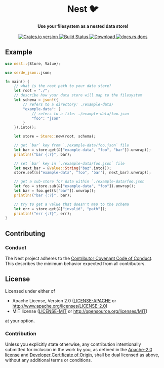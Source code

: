 <h1 align="center">Nest 🐦</h1>

<div align="center">
  <strong>
    Use your filesystem as a nested data store!
  </strong>
</div>

<br />

<div align="center">
  <!-- Crates version -->
  <a href="https://crates.io/crates/nest">
    <img src="https://img.shields.io/crates/v/nest.svg?style=flat-square"
    alt="Crates.io version" />
  </a>
  <!-- Build Status -->
  <a href="https://travis-ci.org/ahdinosaur/nest">
    <img src="https://img.shields.io/travis/ahdinosaur/nest.svg?style=flat-square"
      alt="Build Status" />
  </a>
  <!-- Downloads -->
  <a href="https://crates.io/crates/nest">
    <img src="https://img.shields.io/crates/d/nest.svg?style=flat-square"
      alt="Download" />
  </a>
  <!-- docs.rs docs -->
  <a href="https://docs.rs/nest">
    <img src="https://img.shields.io/badge/docs-latest-blue.svg?style=flat-square"
      alt="docs.rs docs" />
  </a>
</div>

## Example

```rust
use nest::{Store, Value};

use serde_json::json;

fn main() {
    // what is the root path to your data store?
    let root = "./";
    // describe how your data store will map to the filesystem
    let schema = json!({
        // refers to a directory: ./example-data/
        "example-data": {
            // refers to a file: ./example-data/foo.json
            "foo": "json"
        }
    }).into();

    let store = Store::new(root, schema);

    // get `bar` key from `./example-data/foo.json` file
    let bar = store.get(&["example-data", "foo", "bar"]).unwrap();
    println!("bar {:?}", bar);

    // set `bar` key in `./example-data/foo.json` file
    let next_bar = &Value::String("baz".into());
    store.set(&["example-data", "foo", "bar"], next_bar).unwrap();

    // get a sub-store for data within `./example-data/foo.json
    let foo = store.sub(&["example-data", "foo"]).unwrap();
    let bar = foo.get(&["bar"]).unwrap();
    println!("bar {:?}", bar);

    // try to get a value that doesn't map to the schema
    let err = store.get(&["invalid", "path"]);
    println!("err {:?}", err);
}
```


## Contributing

### Conduct

The Nest project adheres to the [Contributor Covenant Code of Conduct](https://www.contributor-covenant.org/version/1/4/code-of-conduct). This describes the minimum behavior expected from all contributors.

## License

Licensed under either of

- Apache License, Version 2.0 ([LICENSE-APACHE](LICENSE-APACHE) or http://www.apache.org/licenses/LICENSE-2.0)
- MIT license ([LICENSE-MIT](LICENSE-MIT) or http://opensource.org/licenses/MIT)

at your option.

### Contribution

Unless you explicitly state otherwise, any contribution intentionally submitted for inclusion in the work by you, as defined in the [Apache-2.0 license](LICENSE-APACHE) and [Developer Certificate of Origin](CERTIFICATE), shall be dual licensed as above, without any additional terms or conditions.
